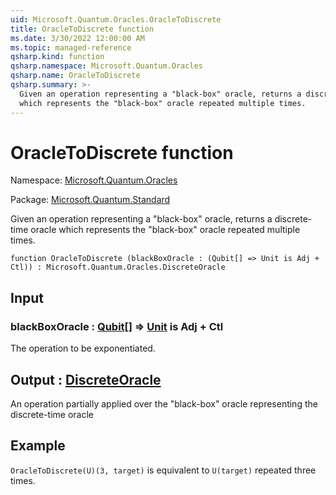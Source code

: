 ```yaml
---
uid: Microsoft.Quantum.Oracles.OracleToDiscrete
title: OracleToDiscrete function
ms.date: 3/30/2022 12:00:00 AM
ms.topic: managed-reference
qsharp.kind: function
qsharp.namespace: Microsoft.Quantum.Oracles
qsharp.name: OracleToDiscrete
qsharp.summary: >-
  Given an operation representing a "black-box" oracle, returns a discrete-time oracle
  which represents the "black-box" oracle repeated multiple times.
---
```


# OracleToDiscrete function

Namespace: [Microsoft.Quantum.Oracles](xref:Microsoft.Quantum.Oracles)

Package: [Microsoft.Quantum.Standard](https://nuget.org/packages/Microsoft.Quantum.Standard)


Given an operation representing a "black-box" oracle, returns a discrete-time oraclewhich represents the "black-box" oracle repeated multiple times.

```qsharp
function OracleToDiscrete (blackBoxOracle : (Qubit[] => Unit is Adj + Ctl)) : Microsoft.Quantum.Oracles.DiscreteOracle
```


## Input

### blackBoxOracle : [Qubit](xref:microsoft.quantum.qsharp.valueliterals#qubit-literals)[] => [Unit](xref:microsoft.quantum.qsharp.valueliterals#unit-literal)  is Adj + Ctl

The operation to be exponentiated.



## Output : [DiscreteOracle](xref:Microsoft.Quantum.Oracles.DiscreteOracle)

An operation partially applied over the "black-box" oracle representing the discrete-time oracle

## Example

`OracleToDiscrete(U)(3, target)` is equivalent to `U(target)` repeated three times.